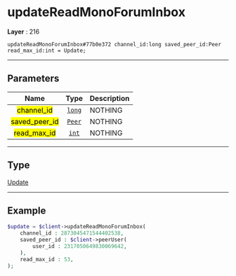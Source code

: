 # updateReadMonoForumInbox

**Layer** : 216

```tl
updateReadMonoForumInbox#77b0e372 channel_id:long saved_peer_id:Peer read_max_id:int = Update;
```

---

## Parameters

| Name | Type | Description |
| :---: | :---: | :--- |
| <mark>channel_id</mark> | [`long`](type/long) | NOTHING |
| <mark>saved_peer_id</mark> | [`Peer`](type/Peer) | NOTHING |
| <mark>read_max_id</mark> | [`int`](type/int) | NOTHING |

---

## Type

[Update](type/Update)

---

## Example

```php
$update = $client->updateReadMonoForumInbox(
	channel_id : 2873045471544402538,
	saved_peer_id : $client->peerUser(
		user_id : 2317050649830069642,
	),
	read_max_id : 53,
);
```